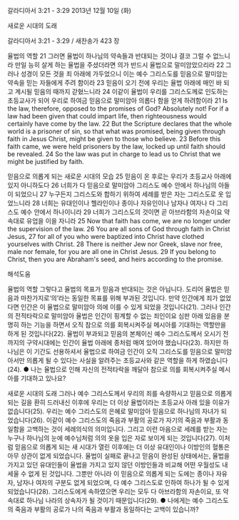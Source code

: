 갈라디아서 3:21 - 3:29 
2013년 12월 10일 (화)

새로운 시대의 도래



갈라디아서 3:21 - 3:29 / 새찬송가 423 장


율법의 역할
21 그러면 율법이 하나님의 약속들과 반대되는 것이냐 결코 그럴 수 없느니라 만일 능히 살게 하는 율법을 주셨더라면 의가 반드시 율법으로 말미암았으리라 22 그러나 성경이 모든 것을 죄 아래에 가두었으니 이는 예수 그리스도를 믿음으로 말미암는 약속을 믿는 자들에게 주려 함이라 23 믿음이 오기 전에 우리는 율법 아래에 매인 바 되고 계시될 믿음의 때까지 갇혔느니라 24 이같이 율법이 우리를 그리스도께로 인도하는 초등교사가 되어 우리로 하여금 믿음으로 말미암아 의롭다 함을 얻게 하려함이라
21 Is the law, therefore, opposed to the promises of God? Absolutely not! For if a law had been given that could impart life, then righteousness would certainly have come by the law. 22 But the Scripture declares that the whole world is a prisoner of sin, so that what was promised, being given through faith in Jesus Christ, might be given to those who believe. 23 Before this faith came, we were held prisoners by the law, locked up until faith should be revealed. 24 So the law was put in charge to lead us to Christ that we might be justified by faith.

믿음으로 의롭게 되는 새로운 시대의 모습
25 믿음이 온 후로는 우리가 초등교사 아래에 있지 아니하도다 26 너희가 다 믿음으로 말미암아 그리스도 예수 안에서 하나님의 아들이 되었으니 27 누구든지 그리스도와 합하기 위하여 세례를 받은 자는 그리스도로 옷 입었느니라 28 너희는 유대인이나 헬라인이나 종이나 자유인이나 남자나 여자나 다 그리스도 예수 안에서 하나이니라 29 너희가 그리스도의 것이면 곧 아브라함의 자손이요 약속대로 유업을 이을 자니라
25 Now that faith has come, we are no longer under the supervision of the law. 26 You are all sons of God through faith in Christ Jesus, 27 for all of you who were baptized into Christ have clothed yourselves with Christ. 28 There is neither Jew nor Greek, slave nor free, male nor female, for you are all one in Christ Jesus. 29 If you belong to Christ, then you are Abraham's seed, and heirs according to the promise.

해석도움





율법의 역할
그렇다고 율법의 목표가 믿음과 반대되는 것은 아닙니다. 도리어 율법은 믿음과 마찬가지로‘의’라는 동일한 목표를 위해 부과된 것입니다. 만약 인간에게 죄가 없었다면 인간은 이 율법으로 말미암아 의에 이를 수 있게 되었을 것입니다(21). 그러나 인간의 전적타락으로 말미암아 율법은 인간이 핑계할 수 없는 죄인이요 심판 아래 있음을 분명히 하는 기능을 하면서 오직 참으로 의를 회복시켜주실 메시아를 기대하는 역할만을 하게 된 것입니다(22). 율법이 부과되고 믿음의 본체이신 예수 그리스도께서 오시기 전까지의 구약시대에는 인간이 율법 아래에 종처럼 매여 있어야 했습니다(23). 하지만 하나님은 이 기간도 선용하셔서 율법으로 하여금 인간이 오직 그리스도를 믿음으로 말미암아서만 의롭게 될 수 있다는 사실을 알려주는 초등교사와 같은 역할을 하게 하였습니다(24).
● 나는 율법으로 인해 자신의 전적타락을 깨달아 참으로 의를 회복시켜주실 메시아를 기대하고 있나요?

새로운 시대의 도래
그러나 예수 그리스도께서 우리의 죄를 속량하시고 믿음으로 의롭게 되는 길을 환히 드러내신 이후에 우리는 더 이상 율법이라는 초등교사 아래 있을 이유가 없습니다(25). 우리는 예수 그리스도의 은혜로 말미암아 믿음으로 하나님의 자녀가 되었습니다(26). 이같이 예수 그리스도의 죽음과 부활의 공로가 자기의 죽음과 부활과 동일함을 고백하는 것이 세례의식의 의미입니다. 그리고 이런 마음으로 세례를 받는 자는 누구나 하나님의 눈에 예수님처럼 의의 옷을 입은 자로 보이게 되는 것입니다(27). 이처럼 믿음으로 의롭게 되는 새 시대가 열린 이후에는 더 이상 유대인이나 이방인의 혈통은 아무 상관이 없게 되었습니다. 율법이 실패로 끝나고 믿음이 완성된 상태에서는, 율법을 가지고 있던 유대인들이 율법을 가지고 있지 않던 이방인들과 비교해 어떤 우월성도 내세울 수 없게 된 것입니다. 그뿐만 아니라 이 믿음으로 의롭게 되는 도에는 종이나 자유자, 남자나 여자의 구분도 없게 되었으며, 다 예수 그리스도로 인하여 하나가 될 수 있게 되었습니다(28). 그리스도에게 속하였으면 우리는 모두 다 아브라함의 자손이요, 또 약속대로 하나님 나라의 상속자가 될 것이기 때문입니다(29).
● 나에게는 예수 그리스도의 죽음과 부활의 공로가 나의 죽음과 부활과 동일하다는 고백이 있습니까?